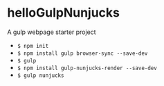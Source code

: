 # helloGulpNunjucks

A gulp webpage starter project

* `$ npm init`
* `$ npm install gulp browser-sync --save-dev`
* `$ gulp`
* `$ npm install gulp-nunjucks-render --save-dev`
* `$ gulp nunjucks`
